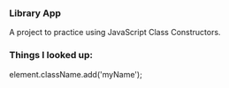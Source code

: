 ### Library App

A project to practice using JavaScript Class Constructors.

### Things I looked up:

element.className.add('myName');
